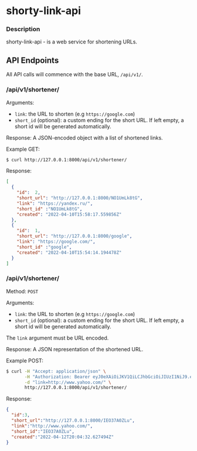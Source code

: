 # shorty-link-api

### Description
shorty-link-api - is a web service for shortening URLs.


## API Endpoints

All API calls will commence with the base URL, `/api/v1/`.

### /api/v1/shortener/

Arguments:

-   `link`: the URL to shorten (e.g `https://google.com`)
-   `short_id` (optional): a custom ending for the short URL. If left empty, a short id will be generated automatically.

Response: A JSON-encoded object with a list of shortened links.

Example GET:
```bash
$ curl http://127.0.0.1:8000/api/v1/shortener/
```

Response:

```json
[
  {
    "id":  2,
    "short_url": "http://127.0.0.1:8000/NO1UmLk8tG",
    "link": "https://yandex.ru/",
    "short_id" :"NO1UmLk8tG",
    "created": "2022-04-10T15:58:17.559856Z"
  },
  {
    "id":  1,
    "short_url": "http://127.0.0.1:8000/google",
    "link": "https://google.com/",
    "short_id" :"google",
    "created": "2022-04-10T15:54:14.194478Z"
  }
]
```

### /api/v1/shortener/
Method: `POST`

Arguments:

-   `link`: the URL to shorten (e.g `https://google.com`)
-   `short_id` (optional): a custom ending for the short URL. If left empty, a short id will be generated automatically.

The `link` argument must be URL encoded.

Response: A JSON representation of the shortened URL.

Example POST: 
```bash
$ curl -H "Accept: application/json" \
       -H "Authorization: Bearer eyJ0eXAiOiJKV1QiLCJhbGciOiJIUzI1NiJ9.eyJ0b2tlbl90eXBlIjoiYWNjZXNzIiwiZXhwIjoxNjQ5NzkzNjY1LCJqdGkiOiIwMDAyMGUwMzQyODQ0NDIxODYzZjA1YWRjNGJkYWM3MCIsInVzZXJfaWQiOjR9.-JJzmdKgKTyjVZG2rzoOguSfUr1UfowQs8ms00MxVDc" \
       -d "link=http://www.yahoo.com/" \ 
       http://127.0.0.1:8000/api/v1/shortener/
```
Response:
```json
{
  "id":3,
  "short_url":"http://127.0.0.1:8000/IEO37A0ZLu",
  "link":"http://www.yahoo.com/",
  "short_id":"IEO37A0ZLu",
  "created":"2022-04-12T20:04:32.627494Z"
}
```